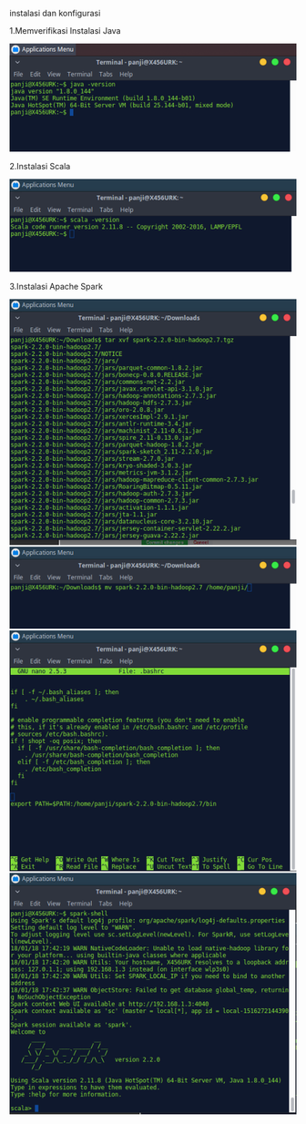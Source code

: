 instalasi dan konfigurasi

1.Memverifikasi Instalasi Java

![alt text](https://github.com/panjisob/pbdata/blob/master/assets/b1.png)

2.Instalasi Scala

![alt text](https://github.com/panjisob/pbdata/blob/master/assets/b2.png)

3.Instalasi Apache Spark

![alt text](https://github.com/panjisob/pbdata/blob/master/assets/b3.png)
![alt text](https://github.com/panjisob/pbdata/blob/master/assets/b4.png)
![alt text](https://github.com/panjisob/pbdata/blob/master/assets/b5.png)
![alt text](https://github.com/panjisob/pbdata/blob/master/assets/b6.png)





